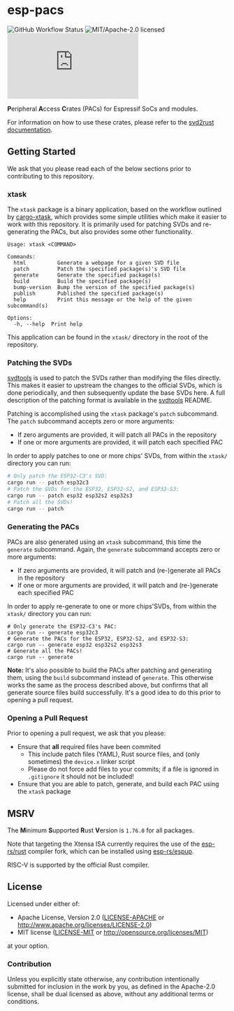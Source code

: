# esp-pacs

![GitHub Workflow Status](https://img.shields.io/github/actions/workflow/status/esp-rs/esp-pacs/ci.yml?label=CI&logo=github&style=flat-square)
![MIT/Apache-2.0 licensed](https://img.shields.io/badge/license-MIT%2FApache--2.0-blue?style=flat-square)
[![Matrix](https://img.shields.io/matrix/esp-rs:matrix.org?label=join%20matrix&color=BEC5C9&logo=matrix&style=flat-square)](https://matrix.to/#/#esp-rs:matrix.org)

**P**eripheral **A**ccess **C**rates (PACs) for Espressif SoCs and modules.

For information on how to use these crates, please refer to the [svd2rust documentation].

[svd2rust documentation]: https://docs.rs/svd2rust/latest/svd2rust/

## Getting Started

We ask that you please read each of the below sections prior to contributing to this repository.

### xtask

The `xtask` package is a binary application, based on the workflow outlined by [cargo-xtask], which provides some simple utilities which make it easier to work with this repository. It is primarily used for patching SVDs and re-generating the PACs, but also provides some other functionality.

```text
Usage: xtask <COMMAND>

Commands:
  html          Generate a webpage for a given SVD file
  patch         Patch the specified package(s)'s SVD file
  generate      Generate the specified package(s)
  build         Build the specified package(s)
  bump-version  Bump the version of the specified package(s)
  publish       Published the specified package(s)
  help          Print this message or the help of the given subcommand(s)

Options:
  -h, --help  Print help
```

This application can be found in the `xtask/` directory in the root of the repository.

[cargo-xtask]: https://github.com/matklad/cargo-xtask/

### Patching the SVDs

[svdtools] is used to patch the SVDs rather than modifying the files directly. This makes it easier to upstream the changes to the official SVDs, which is done periodically, and then subsequently update the base SVDs here. A full description of the patching format is available in the [svdtools] README.

Patching is accomplished using the `xtask` package's `patch` subcommand. The `patch` subcommand accepts zero or more arguments:

- If zero arguments are provided, it will patch all PACs in the repository
- If one or more arguments are provided, it will patch each specified PAC

In order to apply patches to one or more chips' SVDs, from within the `xtask/` directory you can run:

```bash
# Only patch the ESP32-C3's SVD:
cargo run -- patch esp32c3
# Patch the SVDs for the ESP32, ESP32-S2, and ESP32-S3:
cargo run -- patch esp32 esp32s2 esp32s3
# Patch all the SVDs!
cargo run -- patch
```

### Generating the PACs

PACs are also generated using an `xtask` subcommand, this time the `generate` subcommand. Again, the `generate` subcommand accepts zero or more arguments:

- If zero arguments are provided, it will patch and (re-)generate all PACs in the repository
- If one or more arguments are provided, it will patch and (re-)generate each specified PAC

In order to apply re-generate to one or more chips'SVDs, from within the `xtask/` directory you can run:

```shell
# Only generate the ESP32-C3's PAC:
cargo run -- generate esp32c3
# Generate the PACs for the ESP32, ESP32-S2, and ESP32-S3:
cargo run -- generate esp32 esp32s2 esp32s3
# Generate all the PACs!
cargo run -- generate
```

**Note:** It's also possible to build the PACs after patching and generating them, using the `build` subcommand instead of `generate`. This otherwise works the same as the process described above, but confirms that all generate source files build successfully. It's a good idea to do this prior to opening a pull request.

[svdtools]: https://github.com/stm32-rs/svdtools
[cargo-xtask]: https://github.com/matklad/cargo-xtask/

### Opening a Pull Request

Prior to opening a pull request, we ask that you please:

- Ensure that **all** required files have been commited
  - This include patch files (YAML), Rust source files, and (only sometimes) the `device.x` linker script
  - Please do not force add files to your commits; if a file is ignored in `.gitignore` it should not be included!
- Ensure that you are able to patch, generate, and build each PAC using the `xtask` package

## MSRV

The **M**inimum **S**upported **R**ust **V**ersion is `1.76.0` for all packages.

Note that targeting the Xtensa ISA currently requires the use of the [esp-rs/rust] compiler fork, which can be installed using [esp-rs/espup].

RISC-V is supported by the official Rust compiler.

[esp-rs/rust]: https://github.com/esp-rs/rust
[esp-rs/espup]: https://github.com/esp-rs/espup

## License

Licensed under either of:

- Apache License, Version 2.0 ([LICENSE-APACHE](LICENSE-APACHE) or http://www.apache.org/licenses/LICENSE-2.0)
- MIT license ([LICENSE-MIT](LICENSE-MIT) or http://opensource.org/licenses/MIT)

at your option.

### Contribution

Unless you explicitly state otherwise, any contribution intentionally submitted for inclusion in
the work by you, as defined in the Apache-2.0 license, shall be dual licensed as above, without
any additional terms or conditions.
